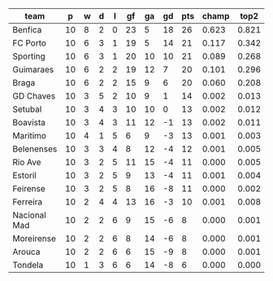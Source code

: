 |     team     | p  | w | d | l | gf | ga | gd | pts | champ | top2  | top3  | top4  |  5-7  | bot4  | bot3  | bot2  |
|--------------|----|---|---|---|----|----|----|-----|-------|-------|-------|-------|-------|-------|-------|-------|
| Benfica      | 10 | 8 | 2 | 0 | 23 |  5 | 18 |  26 | 0.623 | 0.821 | 0.915 | 0.964 | 0.033 | 0.000 | 0.000 | 0.000|
| FC Porto     | 10 | 6 | 3 | 1 | 19 |  5 | 14 |  21 | 0.117 | 0.342 | 0.544 | 0.705 | 0.227 | 0.002 | 0.001 | 0.000|
| Sporting     | 10 | 6 | 3 | 1 | 20 | 10 | 10 |  21 | 0.089 | 0.268 | 0.462 | 0.634 | 0.269 | 0.003 | 0.001 | 0.001|
| Guimaraes    | 10 | 6 | 2 | 2 | 19 | 12 |  7 |  20 | 0.101 | 0.296 | 0.494 | 0.671 | 0.248 | 0.002 | 0.001 | 0.000|
| Braga        | 10 | 6 | 2 | 2 | 15 |  9 |  6 |  20 | 0.060 | 0.208 | 0.384 | 0.556 | 0.315 | 0.005 | 0.003 | 0.001|
| GD Chaves    | 10 | 3 | 5 | 2 | 10 |  9 |  1 |  14 | 0.002 | 0.013 | 0.041 | 0.088 | 0.261 | 0.119 | 0.075 | 0.040|
| Setubal      | 10 | 3 | 4 | 3 | 10 | 10 |  0 |  13 | 0.002 | 0.012 | 0.033 | 0.073 | 0.239 | 0.136 | 0.088 | 0.047|
| Boavista     | 10 | 3 | 4 | 3 | 11 | 12 | -1 |  13 | 0.002 | 0.011 | 0.031 | 0.068 | 0.236 | 0.151 | 0.098 | 0.056|
| Maritimo     | 10 | 4 | 1 | 5 |  6 |  9 | -3 |  13 | 0.001 | 0.003 | 0.011 | 0.029 | 0.149 | 0.248 | 0.170 | 0.101|
| Belenenses   | 10 | 3 | 3 | 4 |  8 | 12 | -4 |  12 | 0.001 | 0.005 | 0.018 | 0.041 | 0.178 | 0.211 | 0.144 | 0.083|
| Rio Ave      | 10 | 3 | 2 | 5 | 11 | 15 | -4 |  11 | 0.000 | 0.005 | 0.015 | 0.037 | 0.170 | 0.229 | 0.162 | 0.094|
| Estoril      | 10 | 3 | 2 | 5 |  9 | 13 | -4 |  11 | 0.001 | 0.004 | 0.012 | 0.031 | 0.152 | 0.257 | 0.181 | 0.110|
| Feirense     | 10 | 3 | 2 | 5 |  8 | 16 | -8 |  11 | 0.000 | 0.002 | 0.010 | 0.024 | 0.119 | 0.314 | 0.224 | 0.140|
| Ferreira     | 10 | 2 | 4 | 4 | 13 | 16 | -3 |  10 | 0.001 | 0.008 | 0.021 | 0.050 | 0.196 | 0.192 | 0.129 | 0.072|
| Nacional Mad | 10 | 2 | 2 | 6 |  9 | 15 | -6 |   8 | 0.000 | 0.001 | 0.006 | 0.014 | 0.086 | 0.402 | 0.308 | 0.206|
| Moreirense   | 10 | 2 | 2 | 6 |  8 | 14 | -6 |   8 | 0.000 | 0.001 | 0.002 | 0.008 | 0.059 | 0.483 | 0.374 | 0.261|
| Arouca       | 10 | 2 | 2 | 6 |  6 | 15 | -9 |   8 | 0.000 | 0.001 | 0.002 | 0.005 | 0.037 | 0.599 | 0.492 | 0.366|
| Tondela      | 10 | 1 | 3 | 6 |  6 | 14 | -8 |   6 | 0.000 | 0.000 | 0.001 | 0.004 | 0.027 | 0.647 | 0.551 | 0.422|
